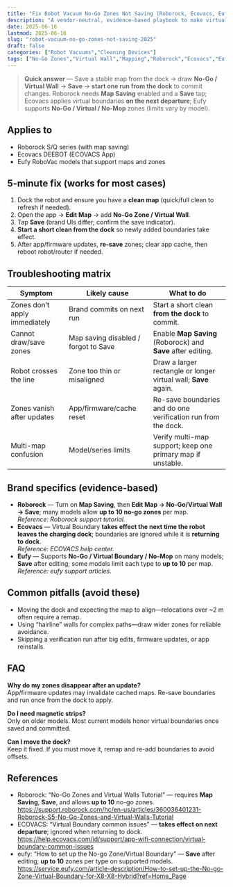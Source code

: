 ```yaml
---
title: "Fix Robot Vacuum No-Go Zones Not Saving (Roborock, Ecovacs, Eufy) — 2025 Guide"
description: "A vendor-neutral, evidence-based playbook to make virtual boundaries stick across runs, firmware updates, and app caches."
date: 2025-06-16
lastmod: 2025-06-16
slug: "robot-vacuum-no-go-zones-not-saving-2025"
draft: false
categories: ["Robot Vacuums","Cleaning Devices"]
tags: ["No-Go Zones","Virtual Wall","Mapping","Roborock","Ecovacs","Eufy"]
---
```


> **Quick answer** — Save a stable map from the dock → draw **No-Go / Virtual Wall** → **Save** → **start one run from the dock** to commit changes. Roborock needs **Map Saving** enabled and a **Save** tap; Ecovacs applies virtual boundaries **on the next departure**; Eufy supports **No-Go / Virtual / No-Mop** zones (limits vary by model).

## Applies to
- Roborock S/Q series (with map saving)
- Ecovacs DEEBOT (ECOVACS App)
- Eufy RoboVac models that support maps and zones

## 5-minute fix (works for most cases)
1. Dock the robot and ensure you have a **clean map** (quick/full clean to refresh if needed).
2. Open the app → **Edit Map** → add **No-Go Zone / Virtual Wall**.
3. Tap **Save** (brand UIs differ; confirm the save indicator).
4. **Start a short clean from the dock** so newly added boundaries take effect.
5. After app/firmware updates, **re-save** zones; clear app cache, then reboot robot/router if needed.

## Troubleshooting matrix
| Symptom | Likely cause | What to do |
|---|---|---|
| Zones don’t apply immediately | Brand commits on next run | Start a short clean **from the dock** to commit. |
| Cannot draw/save zones | Map saving disabled / forgot to Save | Enable **Map Saving** (Roborock) and **Save** after editing. |
| Robot crosses the line | Zone too thin or misaligned | Draw a larger rectangle or longer virtual wall; **Save** again. |
| Zones vanish after updates | App/firmware/cache reset | Re-save boundaries and do one verification run from the dock. |
| Multi-map confusion | Model/series limits | Verify multi-map support; keep one primary map if unstable. |

## Brand specifics (evidence-based)
- **Roborock** — Turn on **Map Saving**, then **Edit Map → No-Go/Virtual Wall → Save**; many models allow **up to 10 no-go zones** per map.  
  *Reference: Roborock support tutorial.*
- **Ecovacs** — Virtual Boundary **takes effect the next time the robot leaves the charging dock**; boundaries are ignored while it is **returning to dock**.  
  *Reference: ECOVACS help center.*
- **Eufy** — Supports **No-Go / Virtual Boundary / No-Mop** on many models; **Save** after editing; some models limit each type to **up to 10** per map.  
  *Reference: eufy support articles.*

## Common pitfalls (avoid these)
- Moving the dock and expecting the map to align—relocations over ~2 m often require a remap.
- Using “hairline” walls for complex paths—draw wider zones for reliable avoidance.
- Skipping a verification run after big edits, firmware updates, or app reinstalls.

## FAQ
**Why do my zones disappear after an update?**  
App/firmware updates may invalidate cached maps. Re-save boundaries and run once from the dock to apply.

**Do I need magnetic strips?**  
Only on older models. Most current models honor virtual boundaries once saved and committed.

**Can I move the dock?**  
Keep it fixed. If you must move it, remap and re-add boundaries to avoid offsets.

## References
- Roborock: “No-Go Zones and Virtual Walls Tutorial” — requires **Map Saving**, **Save**, and allows **up to 10** no-go zones.  
  https://support.roborock.com/hc/en-us/articles/360036401231-Roborock-S5-No-Go-Zones-and-Virtual-Walls-Tutorial
- ECOVACS: “Virtual Boundary common issues” — **takes effect on next departure**; ignored when returning to dock.  
  https://help.ecovacs.com/id/support/app-wifi-connection/virtual-boundary-common-issues
- eufy: “How to set up the No-go Zone/Virtual Boundary” — **Save** after editing; **up to 10** zones per type on supported models.  
  https://service.eufy.com/article-description/How-to-set-up-the-No-go-Zone-Virtual-Boundary-for-X8-X8-Hybrid?ref=Home_Page
